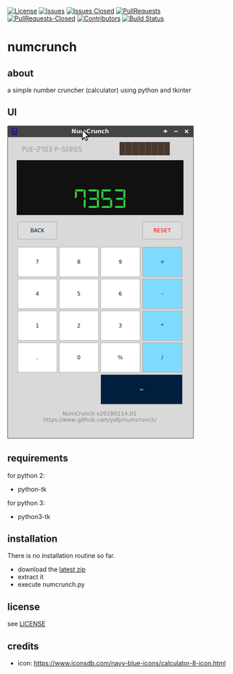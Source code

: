 [![License](https://img.shields.io/badge/license-GPL3-brightgreen.svg)](LICENSE)
[![Issues](https://img.shields.io/github/issues/yafp/numcrunch.svg)](https://github.com/yafp/numcrunch/issues)
[![Issues Closed](https://img.shields.io/github/issues-closed/yafp/numcrunch.svg)](https://github.com/yafp/numcrunch/issues?q=is%3Aclosed)
[![PullRequests](https://img.shields.io/github/issues-pr/yafp/numcrunch.svg)](https://github.com/yafp/numcrunch/pulls)
[![PullRequests-Closed](https://img.shields.io/github/issues-pr-closed/yafp/numcrunch.svg)](https://github.com/yafp/numcrunch/pulls?q=is%3Apr+is%3Aclosed)
[![Contributors](https://img.shields.io/github/contributors/yafp/numcrunch.svg)](https://github.com/yafp/numcrunch/graphs/contributors)
[![Build Status](https://travis-ci.org/yafp/numcrunch.svg?branch=master)](https://travis-ci.org/yafp/numcrunch)


# numcrunch
## about
a simple number cruncher (calculator) using python and tkinter


## UI
![ui](https://raw.githubusercontent.com/yafp/numcrunch/master/images/ui.png)


## requirements
for python 2:

- python-tk



for python 3:

- python3-tk



## installation
There is no installation routine so far.

* download the [latest zip](https://github.com/yafp/numcrunch/archive/master.zip)
* extract it
* execute numcrunch.py


## license
see [LICENSE](LICENSE)


## credits
* icon: https://www.iconsdb.com/navy-blue-icons/calculator-8-icon.html
